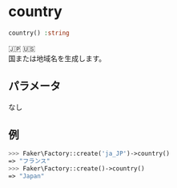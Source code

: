 # country
```php
country() :string
```
:jp: :us:  
国または地域名を生成します。

## パラメータ
なし

## 例
```php
>>> Faker\Factory::create('ja_JP')->country()
=> "フランス"
>>> Faker\Factory::create()->country()
=> "Japan"
```
